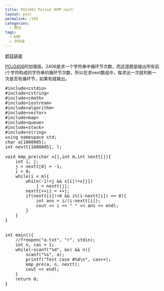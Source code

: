 ```yaml
---
title: POJ1961 Period（KMP next）
layout: post
permalink: /109
categories:
  - 算法
tags:
  - KMP
  - 字符串
---
```

<a href="http://poj.org/problem?id=1961" target="_blank">题目链接</a>

<a href="http://livc95.cn/index.php/archives/670" target="_blank">POJ2406</a>的加强版，2406是求一个字符串中循环节次数，而这道题是输出所有前i个字符构成的字符串的循环节次数，所以在求next数组中，每求出一次就判断一次是否有循环节，如果有就输出。

<pre class="brush: cpp; title: ; notranslate" title="">#include&lt;cstdio&gt;
#include&lt;cstring&gt;
#include&lt;cmath&gt;
#include&lt;iostream&gt;
#include&lt;algorithm&gt;
#include&lt;vector&gt;
#include&lt;map&gt;
#include&lt;queue&gt;
#include&lt;stack&gt;
#include&lt;string&gt;
using namespace std;
char a[1000005];
int nextt[1000005], l;

void kmp_pre(char x[],int m,int nextt[]){
    int i, j;
    j = nextt[0] = -1;
    i = 0;
    while(i &lt; m){
        while(-1!=j && x[i]!=x[j])
            j = nextt[j];
        nextt[++i] = ++j;
        if(nextt[i]!=0 && i%(i-nextt[i]) == 0){
            int ans = i/(i-nextt[i]);
            cout &lt;&lt; i &lt;&lt; " " &lt;&lt; ans &lt;&lt; endl;
        }
    }
}


int main(){
    //freopen("a.txt", "r", stdin);
    int n, cas = 1;
    while(~scanf("%d", &n) && n){
        scanf("%s", a);
        printf("Test case #%d\n", cas++);
        kmp_pre(a, n, nextt);
        cout &lt;&lt; endl;
    }
    return 0;
}
</pre>